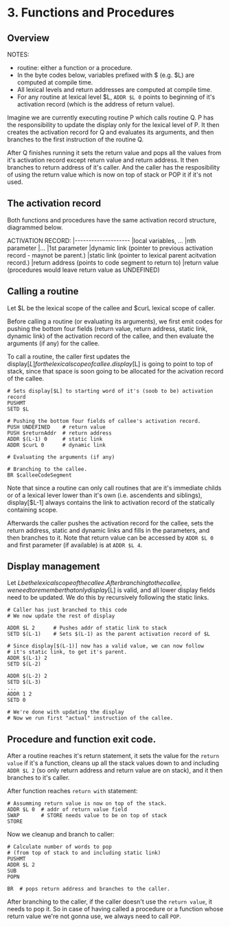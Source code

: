# 3. Functions and Procedures

## Overview
NOTES:
- routine: either a function or a procedure.
- In the byte codes below, variables prefixed with $ (e.g. $L) are computed at compile time.
- All lexical levels and return addresses are computed at compile time.
- For any routine at lexical level $L, `ADDR $L 0` points to beginning of it's activation record (which is the address of return value).

Imagine we are currently executing routine P which calls routine Q. P has the responsibility to update the display only for the lexical level of P. It then creates the activation record for Q and evaluates its arguments, and then branches to the first instruction of the routine Q.

After Q finishes running it sets the return value and pops all the values from it's activation record except return value and return address. It then branches to return address of it's caller. And the caller has the resposibility of using the return value which is now on top of stack or POP it if it's not used.

## The activation record
Both functions and procedures have the same activation record structure, diagrammed below.

ACTIVATION RECORD:
|--------------------
|local variables, ...
|nth parameter
|...
|1st parameter
|dynamic link (pointer to previous activation record - maynot be parent.)
|static link (pointer to lexical parent acitvation record.)
|return address (points to code segment to return to)
|return value (procedures would leave return value as UNDEFINED)

## Calling a routine
Let $L be the lexical scope of the callee and $curL lexical scope of caller.

Before calling a routine (or evaluating its arguments), we first emit codes for pushing the bottom four fields (return value, return address, static link, dynamic link) of the activation record of the callee, and then evaluate the arguments (if any) for the callee.

To call a routine, the caller first updates the display[$L] for the lexical scope of callee. display[$L] is going to point to top of stack, since that space is soon going to be allocated for the acivation record of the callee.

```
# Sets display[$L] to starting word of it's (soob to be) activation record
PUSHMT
SETD $L

# Pushing the bottom four fields of callee's activation record.
PUSH UNDEFINED    # return value
PUSH $returnAddr  # return address
ADDR $(L-1) 0     # static link
ADDR $curL 0      # dynamic link

# Evaluating the arguments (if any)

# Branching to the callee.
BR $calleeCodeSegment
```

Note that since a routine can only call routines that are it's immediate childs or of a lexical lever lower than it's own (i.e. ascendents and siblings), display[$L-1] always contains the link to activation record of the statically containing scope.

Afterwards the caller pushes the activation record for the callee, sets the return address, static and dynamic links and fills in the parameters, and then branches to it. Note that return value can be accessed by `ADDR $L 0` and first parameter (if available) is at `ADDR $L 4`.

## Display management
Let $L be the lexical scope of the callee.
After branching to the callee, we need to remember that only display[$L] is valid, and all lower display fields need to be updated. We do this by recursively following the static links.

```
# Caller has just branched to this code
# We now update the rest of display

ADDR $L 2      # Pushes addr of static link to stack
SETD $(L-1)    # Sets $(L-1) as the parent activation record of $L

# Since display[$(L-1)] now has a valid value, we can now follow
# it's static link, to get it's parent.
ADDR $(L-1) 2  
SETD $(L-2)

ADDR $(L-2) 2
SETD $(L-3)
...
ADDR 1 2
SETD 0

# We're done with updating the display
# Now we run first "actual" instruction of the callee.
```

## Procedure and function exit code.
After a routine reaches it's return statement, it sets the value for the `return value` if it's a function, cleans up all the stack values down to and including `ADDR $L 2` (so only return address and return value are on stack), and it then branches to it's caller.

After function reaches `return with` statement:
```
# Assumming return value is now on top of the stack.
ADDR $L 0  # addr of return value field
SWAP       # STORE needs value to be on top of stack
STORE
```

Now we cleanup and branch to caller:
```
# Calculate number of words to pop 
# (from top of stack to and including static link)
PUSHMT
ADDR $L 2
SUB
POPN

BR  # pops return address and branches to the caller.
```

After branching to the caller, if the caller doesn't use the `return value`, it needs to pop it. So in case of having called a procedure or a function whose return value we're not gonna use, we always need to call `POP`.

